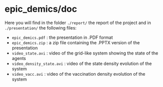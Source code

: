 # epic_demics/doc
Here you will find in the folder `./report/` the report of the project and in `./presentation/` the following files:
 - `epic_demics.pdf` : the presentation in .PDF format
 - `epic_demics.zip` : a zip file containing the .PPTX version of the presentation
 - `video_state.avi` : video of the grid-like system showing the state of the agents
 - `video_density_state.avi` : video of the state density evolution of the system
 - `video_vacc.avi` : video of the vaccination density evolution of the system